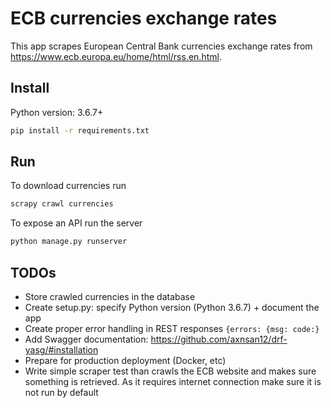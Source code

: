 # ECB currencies exchange rates

This app scrapes European Central Bank currencies exchange rates from https://www.ecb.europa.eu/home/html/rss.en.html.

## Install

Python version: 3.6.7+

```bash
pip install -r requirements.txt
```

## Run

To download currencies run
```bash
scrapy crawl currencies
```

To expose an API run the server
```bash
python manage.py runserver
```

## TODOs

- Store crawled currencies in the database
- Create setup.py: specify Python version (Python 3.6.7) + document the app
- Create proper error handling in REST responses `{errors: {msg: code:}`
- Add Swagger documentation: https://github.com/axnsan12/drf-yasg/#installation
- Prepare for production deployment (Docker, etc)
- Write simple scraper test than crawls the ECB website and makes sure something is retrieved. As it requires internet connection make sure it is not run by default